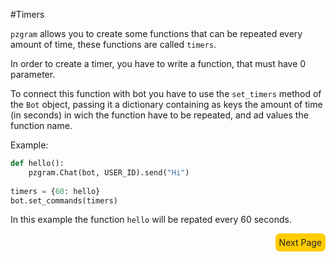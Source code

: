#Timers

`pzgram` allows you to create some functions that can be repeated every amount of time, these functions are called `timers`.

In order to create a timer, you have to write a function, that must have 0 parameter.

To connect this function with bot you have to use the `set_timers` method of the `Bot` object, passing it a dictionary containing as
keys the amount of time (in seconds) in wich the function have to be repeated, and ad values the function name.

Example:
```python
def hello():
    pzgram.Chat(bot, USER_ID).send("Hi")
    
timers = {60: hello}
bot.set_commands(timers)
```

In this example the function `hello` will be repated every 60 seconds.

<div style="float: right;background-color: #fc0;padding: 6px;border-radius: 7px;"><a href="https://infopz.github.io/pzgram/guide5" style="text-decoration: none;color: #252525;">Next Page</a></div>
